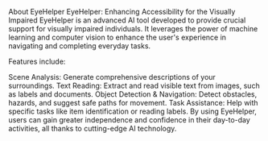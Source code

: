 About EyeHelper
EyeHelper: Enhancing Accessibility for the Visually Impaired
EyeHelper is an advanced AI tool developed to provide crucial support for visually impaired individuals. It leverages the power of machine learning and computer vision to enhance the user's experience in navigating and completing everyday tasks.

Features include:

Scene Analysis: Generate comprehensive descriptions of your surroundings.
Text Reading: Extract and read visible text from images, such as labels and documents.
Object Detection & Navigation: Detect obstacles, hazards, and suggest safe paths for movement.
Task Assistance: Help with specific tasks like item identification or reading labels.
By using EyeHelper, users can gain greater independence and confidence in their day-to-day activities, all thanks to cutting-edge AI technology.
